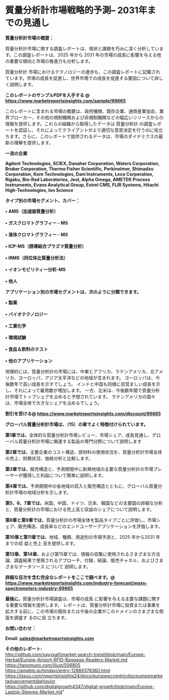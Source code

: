 # 質量分析計市場戦略的予測– 2031年までの見通し

<strong><b>質量分析計市場の概要：</b></strong>

質量分析計市場に関する調査レポートは、現状と課題を巧みに深く分析しています。この調査レポートは、2025 年から 2031 年の市場の成長に影響を与える他の重要な傾向と市場の推進力も分析します。

質量分析計 市場におけるテクノロジーの進歩も、この調査レポートに記載されています。市場の成長を促進し、世界市場での成長を促進する要因について詳しく説明します。

<strong>このレポートのサンプルPDFを入手する @ <a href=https://www.marketreportsinsights.com/sample/99665>https://www.marketreportsinsights.com/sample/99665</a></strong>

このレポートに含まれる市場の概要は、政府機関、既存企業、通商産業協会、業界ブローカー、その他の規制機関および非規制機関などの幅広いリソースからの情報を提供します。これらの組織から取得したデータは 質量分析計 の調査レポートを認証し、それによってクライアントがより適切な意思決定を行うのに役立ちます。さらに、このレポートで提供されるデータは、市場のダイナミクスの最新の理解を提供します。

<strong>一流の企業</strong>

<strong><b>Agilent Technologies, SCIEX, Danaher Corporation, Waters Corporation, Bruker Corporation, Thermo Fisher Scientific, Perkinelmer, Shimadzu Corporation, Kore Technologies, Dani Instruments, Leco Corporation, Rigaku, Bio-Rad Laboratories, Jeol, Alpha Omega, AMETEK Process Instruments, Evans Analytical Group, Extrel CMS, FLIR Systems, Hitachi High-Technologies, Ion Science</b></strong>

<strong><b>タイプ別の市場セグメント、カバー：</b></strong>

<strong>• AMS（加速器質量分析）<br><br>• ガスクロマトグラフィー - MS<br><br>• 液体クロマトグラフィー - MS<br><br>• ICP-MS（誘導結合プラズマ質量分析）<br><br>• IRMS（同位体比質量分析法）<br><br>• イオンモビリティー分析-MS<br><br>• 他人</strong>

<strong><b>アプリケーション別の市場セグメントは、次のように分類できます。</b></strong>

<strong>• 製薬<br><br>• バイオテクノロジー<br><br>• 工業化学<br><br>• 環境試験<br><br>• 食品＆飲料のテスト<br><br>• 他のアプリケーション</strong>

 地理的には、質量分析計の市場には、中東とアフリカ、ラテンアメリカ、北アメリカ、ヨーロッパ、アジア太平洋などの地域が含まれます。 ヨーロッパは、今後数年で高い成長を示すでしょう。 インドと中国も同様に目覚ましい成長を示し、それによって雇用数が増加します。 一方、北米は、今後数年間で質量分析計市場でトップシェアを占めると予想されています。 ラテンアメリカの国々は、市場全体で大きなシェアを占めるでしょう。

<strong>割引を受ける@ <a href=https://www.marketreportsinsights.com/discount/99665>https://www.marketreportsinsights.com/discount/99665</a></strong>

<strong><b>グローバル質量分析計市場は、（15）の章でよく特徴付けられています。</b></strong>

<strong><b>第</b></strong><strong><b>1章では、</b></strong>全体的な質量分析計市場レビュー、市場シェア、成長見通し、グローバル質量分析計市場に関連する製品の専門分野について説明します

<strong><b>第2章では、</b></strong>主要企業のコスト構造、原材料の使用状況を、質量分析計市場全体の売上、財務状況、価格分析と比較します。

<strong><b>第3章では、</b></strong>販売構造と、予測期間中に新興地域の主要な質量分析計の市場プレーヤーが獲得した利益について簡単に説明します。

<strong><b>第4章では、</b></strong>予測期間中の各地域の収入と販売構造とともに、グローバル質量分析計市場の地域分析を示します。

<strong><b>第5、6、7章では、</b></strong>米国、中国、ドイツ、日本、韓国などの主要国の詳細な分析と、質量分析計の市場における売上高と収益のシェアについて説明します。

<strong><b>第8章と第9章では、</b></strong>質量分析計の市場全体を製品タイプごとに評価し、市場シェア、販売構造、成長率などのエンドユーザーアプリケーションを評価します。

<strong><b>第10章と第11章では、</b></strong>地域、種類、用途別の市場予測と、2025 年から2031 年までの収 益と売上 高を提供します。

<strong><b>第13章、第14章、</b></strong>および第15章では、情報の収集に使用されるさまざまな方法論、調査結果で使用されるアプローチ、付録、結論、販売チャネル、およびさまざまなデータソース について 説明します。

<strong>詳細な目次を含む完全なレポートをここで調べます。@ <a href=https://www.marketreportsinsights.com/industry-forecast/mass-spectrometers-industry-99665>https://www.marketreportsinsights.com/industry-forecast/mass-spectrometers-industry-99665</a></strong>

<strong><b>最後に、</b></strong>質量分析計市場調査は、市場の成長 に影響を</a>与える主要な課題に関する重要な情報を提供します。 レポートは、質量分析計市場に投資または事業を拡大する前に、この市場の既存または今後の企業がこのドメインのさまざまな側面を調査す るのに役 立ちます。

<strong><b>お問い合わせ：</b></strong>

<strong>Email: </strong><a href=mailto:sales@marketreportsinsights.com><strong>sales@marketreportsinsights.com</strong></a>

<strong>その他のレポート:</strong>
<br>
<a href=http://github.com/sayysaif/market-search-trend/blob/main/Europe-Herbal/Europe-Airport-RFID-Baggage-Readers-Market.md>http://github.com/sayysaif/market-search-trend/blob/main/Europe-Herbal/Europe-Airport-RFID-Baggage-Readers-Market.md</a>
<br>
<a href=https://tanomuno.com/illust/506805>https://tanomuno.com/illust/506805</a>
<br>
<a href=https://ameblo.jp/hindavi/entry-12889378360.html>https://ameblo.jp/hindavi/entry-12889378360.html</a>
<br>
<a href=https://issuu.com/reportsinsights24/docs/europeeccentricdiscpumpsmarketadvancementsbehavior>https://issuu.com/reportsinsights24/docs/europeeccentricdiscpumpsmarketadvancementsbehavior</a>
<br>
<a href=https://github.com/digitalgrowth4347/digital-growth/blob/main/Europe-Laptop-Sleeves-Market.md>https://github.com/digitalgrowth4347/digital-growth/blob/main/Europe-Laptop-Sleeves-Market.md</a>"
